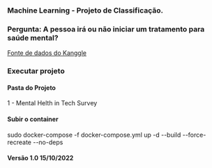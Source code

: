 ### Machine Learning - Projeto de Classificação. 
### Pergunta: A pessoa irá ou não iniciar um tratamento para saúde mental?
[Fonte de dados do Kanggle](https://www.kaggle.com/datasets/osmi/mental-health-in-tech-survey?resource=download&select=survey.csv)

### Executar projeto
#### Pasta do Projeto
1 - Mental Helth in Tech Survey
#### Subir o container
sudo docker-compose -f docker-compose.yml up  -d --build --force-recreate --no-deps
#### Versão 1.0 15/10/2022
